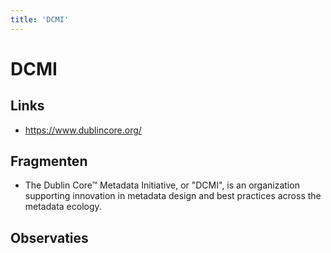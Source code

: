 ```yaml
---
title: 'DCMI'
---
```


# DCMI

## Links
- https://www.dublincore.org/

## Fragmenten
- The Dublin Core™ Metadata Initiative, or "DCMI", is an organization supporting innovation in metadata design and best practices across the metadata ecology.

## Observaties
